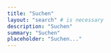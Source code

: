 ```yaml
---
title: "Suchen"
layout: "search" # is necessary
description: "Suchen"
summary: "Suchen"
placeholder: "Suchen..."
---
```

